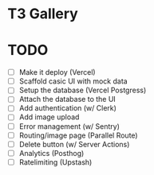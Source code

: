 # T3 Gallery

# TODO

- [ ] Make it deploy (Vercel)
- [ ] Scaffold casic UI with mock data
- [ ] Setup the database (Vercel Postgress)
- [ ] Attach the database to the UI
- [ ] Add authentication (w/ Clerk)
- [ ] Add image upload
- [ ] Error management (w/ Sentry)
- [ ] Routing/image page (Parallel Route)
- [ ] Delete button (w/ Server Actions)
- [ ] Analytics (Posthog)
- [ ] Ratelimiting (Upstash)
